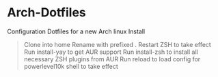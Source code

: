 # Arch-Dotfiles
Configuration Dotfiles for a new Arch linux Install

> Clone into home
> Rename with prefixed .
> Restart ZSH to take effect
> Run install-yay to get AUR support
> Run install-zsh to install all necessary ZSH plugins from AUR
> Run reload to load config for powerlevel10k shell to take effect
